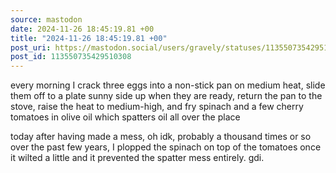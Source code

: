 ```yaml
---
source: mastodon
date: 2024-11-26 18:45:19.81 +00
title: "2024-11-26 18:45:19.81 +00"
post_uri: https://mastodon.social/users/gravely/statuses/113550735429510308
post_id: 113550735429510308
---
```

every morning I crack three eggs into a non-stick pan on medium heat, slide them off to a plate sunny side up when they are ready, return the pan to the stove, raise the heat to medium-high, and fry spinach and a few cherry tomatoes in olive oil which spatters oil all over the place

today after having made a mess, oh idk, probably a thousand times or so over the past few years, I plopped the spinach on top of the tomatoes once it wilted a little and it prevented the spatter mess entirely. gdi.


